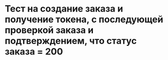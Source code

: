 ﻿# Тест на создание заказа и получение токена, с последующей проверкой заказа и подтверждением, что статус заказа = 200
